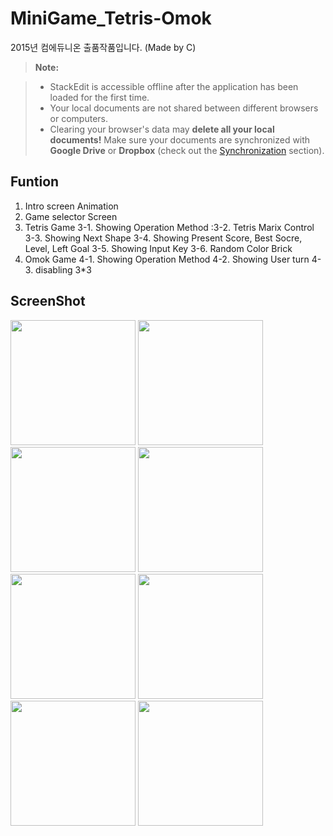 # MiniGame_Tetris-Omok
2015년 컴에듀니온 출품작품입니다. (Made by C)

> **Note:**

> - StackEdit is accessible offline after the application has been loaded for the first time.
> - Your local documents are not shared between different browsers or computers.
> - Clearing your browser's data may **delete all your local documents!** Make sure your documents are synchronized with **Google Drive** or **Dropbox** (check out the [<i class="icon-refresh"></i> Synchronization](#synchronization) section).


## Funtion

1. Intro screen Animation
2. Game selector Screen
3. Tetris Game
3-1. Showing Operation Method
:3-2. Tetris Marix Control
  3-3. Showing Next Shape
  3-4. Showing Present Score, Best Socre, Level, Left Goal
  3-5. Showing Input Key
  3-6. Random Color Brick
4. Omok Game
  4-1. Showing Operation Method
  4-2. Showing User turn
  4-3. disabling 3*3

## ScreenShot
<div>
  <img width="200" src="https://user-images.githubusercontent.com/37185394/56141710-4e22f800-5fd8-11e9-96e4-22cf77b36e54.PNG"/>
  <img width="200" src="https://user-images.githubusercontent.com/37185394/56141711-4ebb8e80-5fd8-11e9-96ae-fbfef09282e0.PNG"/>
  <img width="200" src="https://user-images.githubusercontent.com/37185394/56141712-4ebb8e80-5fd8-11e9-89d2-c763db1ba58c.PNG"/>
  <img width="200" src="https://user-images.gthubusercontent.com/37185394/56141714-4ebb8e80-5fd8-11e9-85cb-410f24f67622.PNG"/>
  <img width="200" src="https://user-images.githubusercontent.com/37185394/56141716-4f542500-5fd8-11e9-83f2-1898119e2b93.PNG"/>
  <img width="200" src="https://user-images.githubusercontent.com/37185394/56141717-4f542500-5fd8-11e9-97a9-7f85aef2489a.PNG"/>
  <img width="200" src="https://user-images.githubusercontent.com/37185394/56141719-4fecbb80-5fd8-11e9-9bde-cd9065d04881.PNG"/>
  <img width="200" src="https://user-images.githubusercontent.com/37185394/56141721-4fecbb80-5fd8-11e9-9da8-19aee581cf31.PNG"/>
</div>
